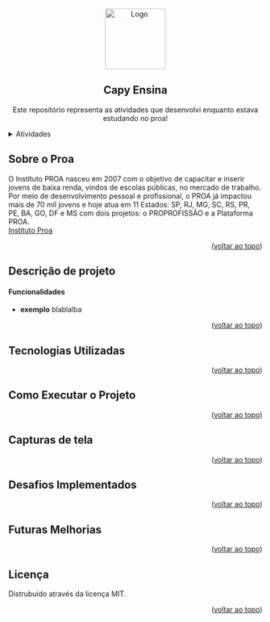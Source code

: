 <!-- Usei este modelo como base de edição: https://github.com/othneildrew/Best-README-Template -->
<a id="readme-top"></a>
<!--
*** Caso queira mudar qualquercoisa aqui, pode enviar seu 
*** commit alterando o que deseja :D
-->

<!-- PROJECT LOGO -->
<br/>
<div align="center">
  <img src="images/proa-logo.png" alt="Logo" width="120" height="120">
  
  <h2 align="center">Capy Ensina</h2>

  <p align="center">
    Este repositório representa as atividades que desenvolvi enquanto estava estudando no proa!
    <br/>
  </p>
</div>
<!-- END: PROJECT LOGO -->

<!-- Tabela de resumo -->
<details>
  <summary>Atividades</summary>
  <ol>
    <!-- Primeiro: Sobre -->
    <li>
      <a href="#sobre-o-proa">Sobre o Proa</a>
    </li>
    <!-- Segundo: Descrição (com sublista) -->
    <li>
      <a href="#descrição-do-projeto">Descrição</a>
      <ul>
        <li><a href="#funcionalidades">Funcionalidades</a></li>
      </ul>
    </li>
    <!-- Terceiro: Tecnologias Usadas -->
    <li>
      <a href="#tecnologias-utilizadas">Tecnologias Utilizadas</a>
    </li>
    <!-- Quarto: Como executar o projeto -->
    <li>
      <a href="#como-executar-o-projeto">Como Executar o Projeto</a>
    </li>
    <!-- Quinto: Capturas de tela -->
    <li>
      <a href="#capturas-de-tela">Capturas de tela</a>
    </li>
    <!-- Sexto: Desafios -->
    <li>
      <a href="#desafios-implementados">Desafios Implementados</a>
    </li>
    <!-- Sétimo: Futuras Melhorias -->
    <li>
      <a href="#futuras-melhorias">Futuras Melhorias</a>
    </li>
    <!-- Oitavo: Licença -->
    <li>
      <a href="#licença">Licença</a>
    </li>
  </ol>
</details>
<!-- END: Tabela de resumo -->

<!-- SOBRE O PROA -->
## Sobre o Proa
<a id="#sobre-o-proa"></a>
O Instituto PROA nasceu em 2007 com o objetivo de capacitar e inserir jovens de baixa renda, vindos de escolas públicas, no mercado de trabalho. Por meio de desenvolvimento pessoal e profissional, o PROA já impactou mais de 70 mil jovens e hoje atua em 11 Estados: SP, RJ, MG, SC, RS, PR, PE, BA, GO, DF e MS com dois projetos: o PROPROFISSÃO e a Plataforma PROA.
</br>
<a href="https://www.proa.org.br">Instituto Proa</a>

<p align="right">(<a href="#readme-top">voltar ao topo</a>)</p>

<!-- Descrição de projeto -->
## Descrição de projeto
<a id="#desc"></a>


<!-- Funcionalidades -->
#### Funcionalidades

- **exemplo** blablalba

<!-- END: Funcionalidades -->

<p align="right">(<a href="#readme-top">voltar ao topo</a>)</p>
<!-- END: Descrição de projeto -->

<!-- Tecnologias -->
## Tecnologias Utilizadas


<p align="right">(<a href="#readme-top">voltar ao topo</a>)</p>
<!-- END: Tecnologias -->

<!-- Como Executar o Projeto -->
## Como Executar o Projeto


<p align="right">(<a href="#readme-top">voltar ao topo</a>)</p>
<!-- END: Como Executar o Projeto -->

<!-- Capturas de tela -->
## Capturas de tela


<p align="right">(<a href="#readme-top">voltar ao topo</a>)</p>
<!-- END: Capturas de tela -->

<!-- Desafios Implementados -->
## Desafios Implementados


<p align="right">(<a href="#readme-top">voltar ao topo</a>)</p>
<!-- END: Desafios Implementados -->

<!-- Futuras Melhorias -->
## Futuras Melhorias


<p align="right">(<a href="#readme-top">voltar ao topo</a>)</p>
<!-- END: Futuras Melhorias -->

<!-- LICENSE -->
## Licença

Distrubuído através da licença MIT.

<p align="right">(<a href="#readme-top">voltar ao topo</a>)</p>
<!-- END: LICENSE -->
